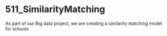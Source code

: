 # 511_SimilarityMatching
As part of our Big data project, we are creating a similarity matching model for schools
